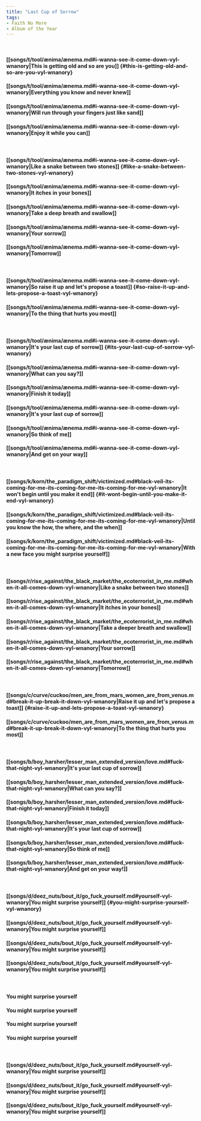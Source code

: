 ```yaml
---
title: "Last Cup of Sorrow"
tags:
- Faith No More
- Album of the Year
---
```

&nbsp;
#### [[songs/t/tool/ænima/ænema.md#i-wanna-see-it-come-down-vyl-wnanory|This is getting old and so are you]] {#this-is-getting-old-and-so-are-you-vyl-wnanory}
#### [[songs/t/tool/ænima/ænema.md#i-wanna-see-it-come-down-vyl-wnanory|Everything you know and never knew]]
#### [[songs/t/tool/ænima/ænema.md#i-wanna-see-it-come-down-vyl-wnanory|Will run through your fingers just like sand]]
#### [[songs/t/tool/ænima/ænema.md#i-wanna-see-it-come-down-vyl-wnanory|Enjoy it while you can]]
&nbsp;
#### [[songs/t/tool/ænima/ænema.md#i-wanna-see-it-come-down-vyl-wnanory|Like a snake between two stones]] {#like-a-snake-between-two-stones-vyl-wnanory}
#### [[songs/t/tool/ænima/ænema.md#i-wanna-see-it-come-down-vyl-wnanory|It itches in your bones]]
#### [[songs/t/tool/ænima/ænema.md#i-wanna-see-it-come-down-vyl-wnanory|Take a deep breath and swallow]]
#### [[songs/t/tool/ænima/ænema.md#i-wanna-see-it-come-down-vyl-wnanory|Your sorrow]]
#### [[songs/t/tool/ænima/ænema.md#i-wanna-see-it-come-down-vyl-wnanory|Tomorrow]]
&nbsp;
#### [[songs/t/tool/ænima/ænema.md#i-wanna-see-it-come-down-vyl-wnanory|So raise it up and let's propose a toast]] {#so-raise-it-up-and-lets-propose-a-toast-vyl-wnanory}
#### [[songs/t/tool/ænima/ænema.md#i-wanna-see-it-come-down-vyl-wnanory|To the thing that hurts you most]]
&nbsp;
#### [[songs/t/tool/ænima/ænema.md#i-wanna-see-it-come-down-vyl-wnanory|It's your last cup of sorrow]] {#its-your-last-cup-of-sorrow-vyl-wnanory}
#### [[songs/t/tool/ænima/ænema.md#i-wanna-see-it-come-down-vyl-wnanory|What can you say?]]
#### [[songs/t/tool/ænima/ænema.md#i-wanna-see-it-come-down-vyl-wnanory|Finish it today]]
#### [[songs/t/tool/ænima/ænema.md#i-wanna-see-it-come-down-vyl-wnanory|It's your last cup of sorrow]]
#### [[songs/t/tool/ænima/ænema.md#i-wanna-see-it-come-down-vyl-wnanory|So think of me]]
#### [[songs/t/tool/ænima/ænema.md#i-wanna-see-it-come-down-vyl-wnanory|And get on your way]]
&nbsp;
#### [[songs/k/korn/the_paradigm_shift/victimized.md#black-veil-its-coming-for-me-its-coming-for-me-its-coming-for-me-vyl-wnanory|It won't begin until you make it end]] {#it-wont-begin-until-you-make-it-end-vyl-wnanory}
#### [[songs/k/korn/the_paradigm_shift/victimized.md#black-veil-its-coming-for-me-its-coming-for-me-its-coming-for-me-vyl-wnanory|Until you know the how, the where, and the when]]
#### [[songs/k/korn/the_paradigm_shift/victimized.md#black-veil-its-coming-for-me-its-coming-for-me-its-coming-for-me-vyl-wnanory|With a new face you might surprise yourself]]
&nbsp;
#### [[songs/r/rise_against/the_black_market/the_ecoterrorist_in_me.md#when-it-all-comes-down-vyl-wnanory|Like a snake between two stones]]
#### [[songs/r/rise_against/the_black_market/the_ecoterrorist_in_me.md#when-it-all-comes-down-vyl-wnanory|It itches in your bones]]
#### [[songs/r/rise_against/the_black_market/the_ecoterrorist_in_me.md#when-it-all-comes-down-vyl-wnanory|Take a deeper breath and swallow]]
#### [[songs/r/rise_against/the_black_market/the_ecoterrorist_in_me.md#when-it-all-comes-down-vyl-wnanory|Your sorrow]]
#### [[songs/r/rise_against/the_black_market/the_ecoterrorist_in_me.md#when-it-all-comes-down-vyl-wnanory|Tomorrow]]
&nbsp;
#### [[songs/c/curve/cuckoo/men_are_from_mars_women_are_from_venus.md#break-it-up-break-it-down-vyl-wnanory|Raise it up and let's propose a toast]] {#raise-it-up-and-lets-propose-a-toast-vyl-wnanory}
#### [[songs/c/curve/cuckoo/men_are_from_mars_women_are_from_venus.md#break-it-up-break-it-down-vyl-wnanory|To the thing that hurts you most]]
&nbsp;
#### [[songs/b/boy_harsher/lesser_man_extended_version/love.md#fuck-that-night-vyl-wnanory|It's your last cup of sorrow]]
#### [[songs/b/boy_harsher/lesser_man_extended_version/love.md#fuck-that-night-vyl-wnanory|What can you say?]]
#### [[songs/b/boy_harsher/lesser_man_extended_version/love.md#fuck-that-night-vyl-wnanory|Finish it today]]
#### [[songs/b/boy_harsher/lesser_man_extended_version/love.md#fuck-that-night-vyl-wnanory|It's your last cup of sorrow]]
#### [[songs/b/boy_harsher/lesser_man_extended_version/love.md#fuck-that-night-vyl-wnanory|So think of me]]
#### [[songs/b/boy_harsher/lesser_man_extended_version/love.md#fuck-that-night-vyl-wnanory|And get on your way!]]
&nbsp;
#### [[songs/d/deez_nuts/bout_it/go_fuck_yourself.md#yourself-vyl-wnanory|You might surprise yourself]] {#you-might-surprise-yourself-vyl-wnanory}
#### [[songs/d/deez_nuts/bout_it/go_fuck_yourself.md#yourself-vyl-wnanory|You might surprise yourself]]
#### [[songs/d/deez_nuts/bout_it/go_fuck_yourself.md#yourself-vyl-wnanory|You might surprise yourself]]
#### [[songs/d/deez_nuts/bout_it/go_fuck_yourself.md#yourself-vyl-wnanory|You might surprise yourself]]
&nbsp;
#### You might surprise yourself
#### You might surprise yourself
#### You might surprise yourself
#### You might surprise yourself
&nbsp;
#### [[songs/d/deez_nuts/bout_it/go_fuck_yourself.md#yourself-vyl-wnanory|You might surprise yourself]]
#### [[songs/d/deez_nuts/bout_it/go_fuck_yourself.md#yourself-vyl-wnanory|You might surprise yourself]]
#### [[songs/d/deez_nuts/bout_it/go_fuck_yourself.md#yourself-vyl-wnanory|You might surprise yourself]]
